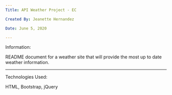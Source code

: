 ```yaml
---
Title: API Weather Project - EC

Created By: Jeanette Hernandez

Date: June 5, 2020

---
```

Information:

README document for a weather site that will provide the most up to date weather information.

---
Technologies Used:

HTML, Bootstrap, jQuery




